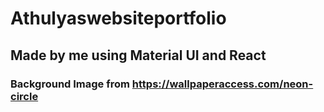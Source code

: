 # Athulyaswebsiteportfolio

## Made by me using Material UI and React

### Background Image from https://wallpaperaccess.com/neon-circle
